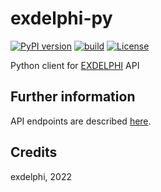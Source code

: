# exdelphi-py

[![PyPI version](https://img.shields.io/pypi/v/exdelphi.svg)](https://pypi.python.org/pypi/exdelphi)
[![build](https://github.com/exdelphi/exdelphi-py/actions/workflows/example.yml/badge.svg)](https://github.com/0-k/netto/actions/workflows/workflow.yml)
[![License](https://img.shields.io/pypi/l/exdelphi.svg)](LICENSE)

Python client for [EXDELPHI](https://www.exdelphi.com/) API

## Further information

API endpoints are described [here](http://api.exdelphi.com/docs).

## Credits

exdelphi, 2022